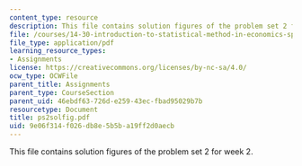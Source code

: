 ```yaml
---
content_type: resource
description: This file contains solution figures of the problem set 2 for week 2.
file: /courses/14-30-introduction-to-statistical-method-in-economics-spring-2006/9e06f314f026db8e5b5ba19ff2d0aecb_ps2solfig.pdf
file_type: application/pdf
learning_resource_types:
- Assignments
license: https://creativecommons.org/licenses/by-nc-sa/4.0/
ocw_type: OCWFile
parent_title: Assignments
parent_type: CourseSection
parent_uid: 46ebdf63-726d-e259-43ec-fbad95029b7b
resourcetype: Document
title: ps2solfig.pdf
uid: 9e06f314-f026-db8e-5b5b-a19ff2d0aecb
---
```

This file contains solution figures of the problem set 2 for week 2.